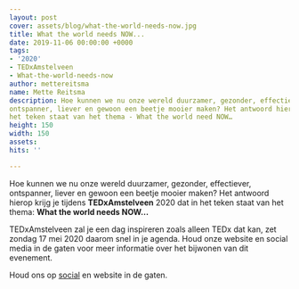 ```yaml
---
layout: post
cover: assets/blog/what-the-world-needs-now.jpg
title: What the world needs NOW...
date: 2019-11-06 00:00:00 +0000
tags:
- '2020'
- TEDxAmstelveen
- What-the-world-needs-now
author: mettereitsma
name: Mette Reitsma
description: Hoe kunnen we nu onze wereld duurzamer, gezonder, effectiever,
ontspanner, liever en gewoon een beetje mooier maken? Het antwoord hierop krijg je tijdens TEDxAmstelveen 2020 dat in
het teken staat van het thema - What the world need NOW…
height: 150
width: 150
assets:
hits: ''

---
```

Hoe kunnen we nu onze wereld duurzamer, gezonder, effectiever, ontspanner, liever en gewoon een beetje mooier maken?
Het antwoord hierop krijg je tijdens **TEDxAmstelveen** 2020 dat in het teken staat van het thema: **What the world needs NOW…**

TEDxAmstelveen zal je een dag inspireren zoals alleen TEDx dat kan, zet zondag 17 mei 2020 daarom snel in je agenda. Houd onze website en social media in de gaten voor meer informatie over het bijwonen van dit evenement.

Houd ons op [social](https://www.facebook.com/TEDxAmstelveen "Facebook") en website in de gaten.
